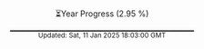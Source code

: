 <p align="center">
⏳Year Progress (2.95 %)<br>
▁▁▁▁▁▁▁▁▁▁▁▁▁▁▁▁▁▁▁▁▁▁▁▁▁▁▁▁▁▁ <br>
<sub>Updated: Sat, 11 Jan 2025 18:03:00 GMT</sub>
</p>

